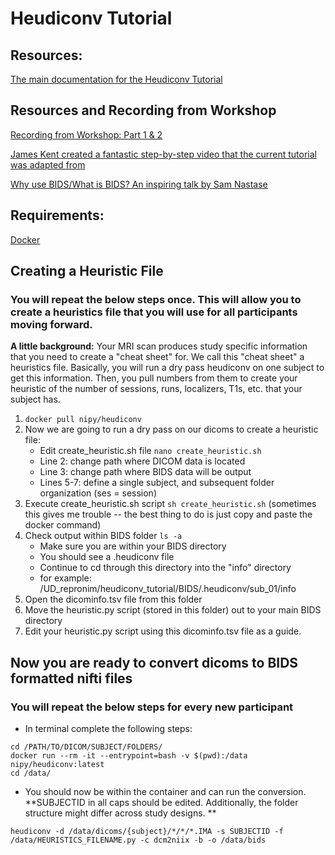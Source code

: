 # Heudiconv Tutorial

## Resources:
[The main documentation for the Heudiconv Tutorial](https://neuroimaging-core-docs.readthedocs.io/en/latest/pages/heudiconv.html)

## Resources and Recording from Workshop
[Recording from Workshop: Part 1 & 2](https://drive.google.com/drive/folders/1zz4GXVpY8OgJxFDIf6QxUmOJNgNsY2l1?usp=sharing)

[James Kent created a fantastic step-by-step video that the current tutorial was adapted from](https://www.youtube.com/watch?v=O1kZAuR7E00)

[Why use BIDS/What is BIDS? An inspiring talk by Sam Nastase](https://docs.google.com/presentation/d/11MeS72TRLTiEwX4EbjWj84IFCTAmMJIawZF3VCLWLjA/edit#slide=id.g89c2127f6e_0_478)

## Requirements:
[Docker](https://www.docker.com/)

## Creating a Heuristic File
### You will repeat the below steps once. This will allow you to create a heuristics file that you will use for all participants moving forward.
**A little background:** Your MRI scan produces study specific information that you need to create a "cheat sheet" for. We call this "cheat sheet" a heuristics file. Basically, you will run a dry pass heudiconv on one subject to get this information. Then, you pull numbers from them to create your heuristic of the number of sessions, runs, localizers, T1s, etc. that your subject has. 

1. ```docker pull nipy/heudiconv```
3. Now we are going to run a dry pass on our dicoms to create a heuristic file:
    - Edit create_heuristic.sh file ```nano create_heuristic.sh```
    - Line 2: change path where DICOM data is located
    - Line 3: change path where BIDS data will be output
    - Lines 5-7: define a single subject, and subsequent folder organization (ses = session)
4. Execute create_heuristic.sh script ```sh create_heuristic.sh``` (sometimes this gives me trouble -- the best thing to do is just copy and paste the docker command)
5. Check output within BIDS folder ```ls -a```
    - Make sure you are within your BIDS directory
    - You should see a .heudiconv file
    - Continue to cd through this directory into the "info" directory
    - for example: /UD_repronim/heudiconv_tutorial/BIDS/.heudiconv/sub_01/info
6. Open the dicominfo.tsv file from this folder 
7. Move the heuristic.py script (stored in this folder) out to your main BIDS directory
8. Edit your heuristic.py script using this dicominfo.tsv file as a guide.

## Now you are ready to convert dicoms to BIDS formatted nifti files
### You will repeat the below steps for every new participant

-  In terminal complete the following steps:
```
cd /PATH/TO/DICOM/SUBJECT/FOLDERS/
docker run --rm -it --entrypoint=bash -v $(pwd):/data nipy/heudiconv:latest
cd /data/
```
-  You should now be within the container and can run the conversion. 
**SUBJECTID in all caps should be edited. Additionally, the folder structure might differ across study designs. **
```
heudiconv -d /data/dicoms/{subject}/*/*/*.IMA -s SUBJECTID -f /data/HEURISTICS_FILENAME.py -c dcm2niix -b -o /data/bids
```
